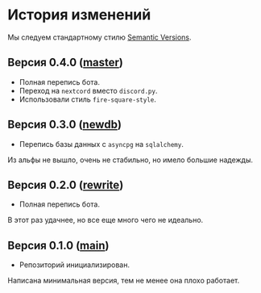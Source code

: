 # История изменений

Мы следуем стандартному стилю [Semantic Versions](https://semver.org/).


## Версия 0.4.0 ([master](https://github.com/PerchunPak/PingerBot/tree/master))

- Полная перепись бота.
- Переход на `nextcord` вместо `discord.py`.
- Использовали стиль `fire-square-style`.


## Версия 0.3.0 ([newdb](https://github.com/PerchunPak/PingerBot/tree/newdb))

- Перепись базы данных с `asyncpg` на `sqlalchemy`.

Из альфы не вышло, очень не стабильно, но имело большие надежды.


## Версия 0.2.0 ([rewrite](https://github.com/PerchunPak/PingerBot/tree/rewrite))

- Полная перепись бота.

В этот раз удачнее, но все еще много чего не идеально.


## Версия 0.1.0 ([main](https://github.com/PerchunPak/PingerBot/tree/main))

- Репозиторий инициализирован. 

Написана минимальная версия, тем не менее она плохо работает.
